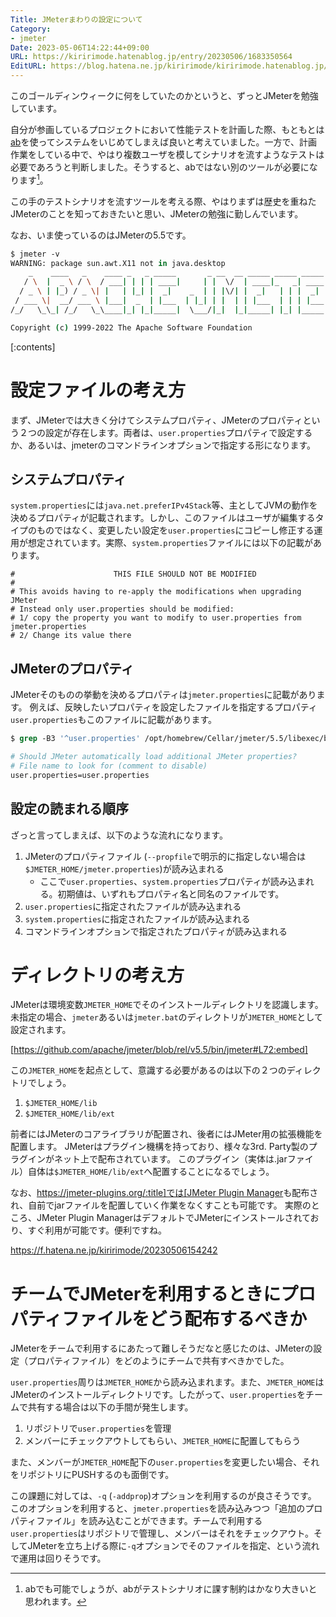 ```yaml
---
Title: JMeterまわりの設定について
Category:
- jmeter
Date: 2023-05-06T14:22:44+09:00
URL: https://kiririmode.hatenablog.jp/entry/20230506/1683350564
EditURL: https://blog.hatena.ne.jp/kiririmode/kiririmode.hatenablog.jp/atom/entry/4207575160646453777
---
```


このゴールディンウィークに何をしていたのかというと、ずっとJMeterを勉強しています。

自分が参画しているプロジェクトにおいて性能テストを計画した際、もともとは[ab](https://httpd.apache.org/docs/2.4/programs/ab.html)を使ってシステムをいじめてしまえば良いと考えていました。一方で、計画作業をしている中で、やはり複数ユーザを模してシナリオを流すようなテストは必要であろうと判断しました。そうすると、abではない別のツールが必要になります[^1]。

この手のテストシナリオを流すツールを考える際、やはりまずは歴史を重ねたJMeterのことを知っておきたいと思い、JMeterの勉強に勤しんでいます。

[^1]: abでも可能でしょうが、abがテストシナリオに課す制約はかなり大きいと思われます。

なお、いま使っているのはJMeterの5.5です。

```tcsh
$ jmeter -v
WARNING: package sun.awt.X11 not in java.desktop
    _    ____   _    ____ _   _ _____       _ __  __ _____ _____ _____ ____
   / \  |  _ \ / \  / ___| | | | ____|     | |  \/  | ____|_   _| ____|  _ \
  / _ \ | |_) / _ \| |   | |_| |  _|    _  | | |\/| |  _|   | | |  _| | |_) |
 / ___ \|  __/ ___ \ |___|  _  | |___  | |_| | |  | | |___  | | | |___|  _ <
/_/   \_\_| /_/   \_\____|_| |_|_____|  \___/|_|  |_|_____| |_| |_____|_| \_\ 5.5

Copyright (c) 1999-2022 The Apache Software Foundation
```

[:contents]

# 設定ファイルの考え方

まず、JMeterでは大きく分けてシステムプロパティ、JMeterのプロパティという２つの設定が存在します。両者は、`user.properties`プロパティで設定するか、あるいは、jmeterのコマンドラインオプションで指定する形になります。

## システムプロパティ

`system.properties`には`java.net.preferIPv4Stack`等、主としてJVMの動作を決めるプロパティが記載されます。しかし、このファイルはユーザが編集するタイプのものではなく、変更したい設定を`user.properties`にコピーし修正する運用が想定されています。実際、`system.properties`ファイルには以下の記載があります。

```text
#                      THIS FILE SHOULD NOT BE MODIFIED
#
# This avoids having to re-apply the modifications when upgrading JMeter
# Instead only user.properties should be modified:
# 1/ copy the property you want to modify to user.properties from jmeter.properties
# 2/ Change its value there
```

## JMeterのプロパティ

JMeterそのものの挙動を決めるプロパティは`jmeter.properties`に記載があります。
例えば、反映したいプロパティを設定したファイルを指定するプロパティ`user.properties`もこのファイルに記載があります。

```tcsh
$ grep -B3 '^user.properties' /opt/homebrew/Cellar/jmeter/5.5/libexec/bin/jmeter.properties

# Should JMeter automatically load additional JMeter properties?
# File name to look for (comment to disable)
user.properties=user.properties
```

## 設定の読まれる順序

ざっと言ってしまえば、以下のような流れになります。

1. JMeterのプロパティファイル (`--propfile`で明示的に指定しない場合は`$JMETER_HOME/jmeter.properties`)が読み込まれる
   - ここで`user.properties`、`system.properties`プロパティが読み込まれる。初期値は、いずれもプロパティ名と同名のファイルです。
2. `user.properties`に指定されたファイルが読み込まれる
3. `system.properties`に指定されたファイルが読み込まれる
4. コマンドラインオプションで指定されたプロパティが読み込まれる

# ディレクトリの考え方

JMeterは環境変数`JMETER_HOME`でそのインストールディレクトリを認識します。未指定の場合、`jmeter`あるいは`jmeter.bat`のディレクトリが`JMETER_HOME`として設定されます。

[https://github.com/apache/jmeter/blob/rel/v5.5/bin/jmeter#L72:embed]

この`JMETER_HOME`を起点として、意識する必要があるのは以下の２つのディレクトリでしょう。

1. `$JMETER_HOME/lib`
2. `$JMETER_HOME/lib/ext`

前者にはJMeterのコアライブラリが配置され、後者にはJMeter用の拡張機能を配置します。
JMeterはプラグイン機構を持っており、様々な3rd. Party製のプラグインがネット上で配布されています。
このプラグイン（実体は.jarファイル）自体は`$JMETER_HOME/lib/ext`へ配置することになるでしょう。

なお、[https://jmeter-plugins.org/:title]では[JMeter Plugin Manager](https://jmeter-plugins.org/wiki/PluginsManager/)も配布され、自前でjarファイルを配置していく作業をなくすことも可能です。
実際のところ、JMeter Plugin ManagerはデフォルトでJMeterにインストールされており、すぐ利用が可能です。便利ですね。

https://f.hatena.ne.jp/kiririmode/20230506154242

# チームでJMeterを利用するときにプロパティファイルをどう配布するべきか

JMeterをチームで利用するにあたって難しそうだなと感じたのは、JMeterの設定（プロパティファイル）をどのようにチームで共有すべきかでした。

`user.properties`周りは`JMETER_HOME`から読み込まれます。また、`JMETER_HOME`はJMeterのインストールディレクトリです。したがって、`user.properties`をチームで共有する場合は以下の手間が発生します。

1. リポジトリで`user.properties`を管理
2. メンバーにチェックアウトしてもらい、`JMETER_HOME`に配置してもらう

また、メンバーが`JMETER_HOME`配下の`user.properties`を変更したい場合、それをリポジトリにPUSHするのも面倒です。

この課題に対しては、`-q` (`-addprop`)オプションを利用するのが良さそうです。
このオプションを利用すると、`jmeter.properties`を読み込みつつ「追加のプロパティファイル」を読み込むことができます。チームで利用する`user.properties`はリポジトリで管理し、メンバーはそれをチェックアウト。そしてJMeterを立ち上げる際に`-q`オプションでそのファイルを指定、という流れで運用は回りそうです。
